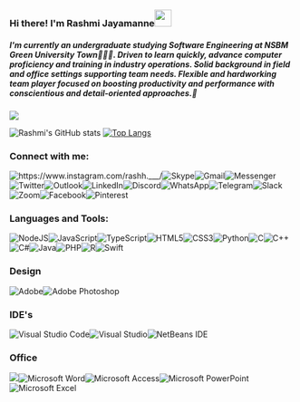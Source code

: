### Hi there! I'm Rashmi Jayamanne<img src="https://raw.githubusercontent.com/MartinHeinz/MartinHeinz/master/wave.gif" width="30px">


##### I'm currently an undergraduate studying Software Engineering at NSBM Green University Town👩🏻‍🎓. Driven to learn quickly, advance computer proficiency and training in industry operations. Solid background in field and office settings supporting team needs. Flexible and hardworking team player focused on boosting productivity and performance with conscientious and detail-oriented approaches.💯

![](https://komarev.com/ghpvc/?username=rashmi-jay)


![Rashmi's GitHub stats](https://github-readme-stats.vercel.app/api?username=rashmi-jay&show_icons=true&theme=tokyonight)
[![Top Langs](https://github-readme-stats.vercel.app/api/top-langs/?username=rashmi-jay&layout=compact&theme=tokyonight)](https://github.com/rashmi-jay/github-readme-stats)


### Connect with me:

<img alt="https://www.instagram.com/rashh.___/" src="https://img.shields.io/badge/Instagram-%23E4405F.svg?style=for-the-badge&logo=Instagram&logoColor=white"/><img alt="Skype" src="https://img.shields.io/badge/Skype-%2300AFF0.svg?style=for-the-badge&logo=Skype&logoColor=white"/><img alt="" src="https://img.shields.io/badge/Snapchat-%23FFFC00.svg?style=for-the-badge&logo=Snapchat&logoColor=white"/><img alt="Gmail" src="https://img.shields.io/badge/Gmail-D14836?style=for-the-badge&logo=gmail&logoColor=white" /><img alt="Messenger" src="https://img.shields.io/badge/Messenger-00B2FF?style=for-the-badge&logo=messenger&logoColor=white" /><img alt="Twitter" src="https://img.shields.io/badge/Twitter-%231DA1F2.svg?style=for-the-badge&logo=Twitter&logoColor=white"/><img alt="Outlook" src="https://img.shields.io/badge/Microsoft_Outlook-0078D4?style=for-the-badge&logo=microsoft-outlook&logoColor=white" /><img alt="LinkedIn" src="https://img.shields.io/badge/linkedin-%230077B5.svg?style=for-the-badge&logo=linkedin&logoColor=white"/><img alt="Discord" src="https://img.shields.io/badge/Discord-%237289DA.svg?style=for-the-badge&logo=discord&logoColor=white"/><img alt="WhatsApp" src="https://img.shields.io/badge/WhatsApp-25D366?style=for-the-badge&logo=whatsapp&logoColor=white"/><img alt="Telegram" src="https://img.shields.io/badge/Telegram-2CA5E0?style=for-the-badge&logo=telegram&logoColor=white" /><img alt="Slack" src="https://img.shields.io/badge/Slack-4A154B?style=for-the-badge&logo=slack&logoColor=white" /><img alt="Zoom" src="https://img.shields.io/badge/Zoom-2D8CFF?style=for-the-badge&logo=zoom&logoColor=white" /><img alt="Facebook" src="https://img.shields.io/badge/Facebook-%231877F2.svg?style=for-the-badge&logo=Facebook&logoColor=white"/><img alt="Pinterest" src="https://img.shields.io/badge/Pinterest-%23E60023.svg?style=for-the-badge&logo=Pinterest&logoColor=white"/>

  
### Languages and Tools:

<img alt="NodeJS" src="https://img.shields.io/badge/node.js-%2343853D.svg?style=for-the-badge&logo=node-dot-js&logoColor=white"><img alt="JavaScript" src="https://img.shields.io/badge/javascript-%23323330.svg?style=for-the-badge&logo=javascript&logoColor=%23F7DF1E"><img alt="TypeScript" src="https://img.shields.io/badge/typescript-%23007ACC.svg?style=for-the-badge&logo=typescript&logoColor=white"><img alt="HTML5" src="https://img.shields.io/badge/html5-%23E34F26.svg?style=for-the-badge&logo=html5&logoColor=white"><img alt="CSS3" src="https://img.shields.io/badge/css3-%231572B6.svg?style=for-the-badge&logo=css3&logoColor=white"><img alt="Python" src="https://img.shields.io/badge/python-%2314354C.svg?style=for-the-badge&logo=python&logoColor=white"><img alt="C" src="https://img.shields.io/badge/c-%2300599C.svg?style=for-the-badge&logo=c&logoColor=white"><img alt="C++" src="https://img.shields.io/badge/c++-%2300599C.svg?style=for-the-badge&logo=c%2B%2B&logoColor=white"><img alt="C#" src="https://img.shields.io/badge/c%23-%23239120.svg?style=for-the-badge&logo=c-sharp&logoColor=white"><img alt="Java" src="https://img.shields.io/badge/java-%23ED8B00.svg?style=for-the-badge&logo=java&logoColor=white"><img alt="PHP" src="https://img.shields.io/badge/php-%23777BB4.svg?style=for-the-badge&logo=php&logoColor=white"/><img alt="R" src="https://img.shields.io/badge/r-%23276DC3.svg?style=for-the-badge&logo=r&logoColor=white"/><img alt="Swift" src="https://img.shields.io/badge/swift-%23FA7343.svg?style=for-the-badge&logo=swift&logoColor=white"/>

### Design

<img alt="Adobe" src="https://img.shields.io/badge/adobe-%23FF0000.svg?style=for-the-badge&logo=adobe&logoColor=white"/><img alt="Adobe Photoshop" src="https://img.shields.io/badge/adobephotoshop-%2331A8FF.svg?style=for-the-badge&logo=adobephotoshop&logoColor=white"/>

### IDE's

<img alt="Visual Studio Code" src="https://img.shields.io/badge/VisualStudioCode-0078d7.svg?style=for-the-badge&logo=visual-studio-code&logoColor=white"/><img alt="Visual Studio" src="https://img.shields.io/badge/VisualStudio-5C2D91.svg?style=for-the-badge&logo=visual-studio&logoColor=white"/><img alt="NetBeans IDE" src="https://img.shields.io/badge/NetBeansIDE-1B6AC6.svg?style=for-the-badge&logo=apache-netbeans-ide&logoColor=white"/>

### Office

<img alr="Microsoft" src="https://img.shields.io/badge/Microsoft-0078D4?style=for-the-badge&logo=microsoft&logoColor=white" /><img alt="Microsoft Word" src="https://img.shields.io/badge/Microsoft_Word-2B579A?style=for-the-badge&logo=microsoft-word&logoColor=white" /><img alt="Microsoft Access" src="https://img.shields.io/badge/Microsoft_Access-A4373A?style=for-the-badge&logo=microsoft-access&logoColor=white" /><img alt="Microsoft PowerPoint" src="https://img.shields.io/badge/Microsoft_PowerPoint-B7472A?style=for-the-badge&logo=microsoft-powerpoint&logoColor=white" /><img alt="Microsoft Excel" src="https://img.shields.io/badge/Microsoft_Excel-217346?style=for-the-badge&logo=microsoft-excel&logoColor=white" />






<!--
**rashmi-jay/rashmi-jay** is a ✨ _special_ ✨ repository because its `README.md` (this file) appears on your GitHub profile.

Here are some ideas to get you started:

- 🔭 I’m currently working on ...
- 🌱 I’m currently learning ...
- 👯 I’m looking to collaborate on ...
- 🤔 I’m looking for help with ...
- 💬 Ask me about ...
- 📫 How to reach me: ...
- 😄 Pronouns: ...
- ⚡ Fun fact: ...
-->
